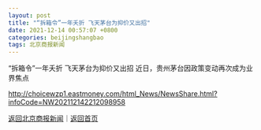 ```yaml
---
layout: post
title: "“拆箱令”一年夭折 飞天茅台为抑价又出招"
date: 2021-12-14 00:57:07 +0800
categories: beijingshangbao
tags: 北京商报新闻
---
```

“拆箱令”一年夭折 飞天茅台为抑价又出招
近日，贵州茅台因政策变动再次成为业界焦点

<http://choicewzp1.eastmoney.com/html_News/NewsShare.html?infoCode=NW202112142212098958>

[返回北京商报新闻](//finews.withounder.com/beijingshangbao/)｜[返回首页](//finews.withounder.com/)